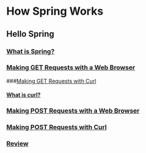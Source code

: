 # How Spring Works

## Hello Spring

### [What is Spring?](https://www.codecademy.com/courses/learn-spring/lessons/hello-spring/exercises/what-is-spring)

### [Making GET Requests with a Web Browser](https://www.codecademy.com/courses/learn-spring/lessons/hello-spring/exercises/what-is-spring)

###[Making GET Requests with Curl](https://www.codecademy.com/courses/learn-spring/lessons/hello-spring/exercises/making-get-requests-with-curl)

#### [What is curl?](https://www.codecademy.com/paths/create-rest-apis-with-spring-and-java/tracks/spring-apis-web-and-spring-basics/modules/how-spring-works/articles/what-is-curl-article)

### [Making POST Requests with a Web Browser](https://www.codecademy.com/courses/learn-spring/lessons/hello-spring/exercises/making-post-requests-with-a-browser)

### [Making POST Requests with Curl](https://www.codecademy.com/courses/learn-spring/lessons/hello-spring/exercises/making-post-requests-with-curl)

### [Review](https://www.codecademy.com/courses/learn-spring/lessons/hello-spring/exercises/review)
